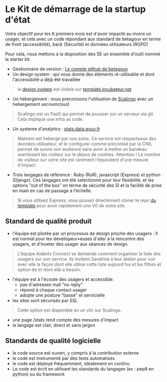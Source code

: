 # Le Kit de démarrage de la startup d'état

Votre objectif pour les 6 premiers mois est d'avoir impacté au moins un usager, et cela avec un code répondant aux standard de betagouv en terme de front (accessibilté), back (Sécurité) et données utilisateurs (RGPD)

Pour cela, nous mettons à la disposition des SE un ensemble d'outil nommé le starter kit.
- Gestionnaire de version : [Le compte github de betagouv](https://github.com/betagouv)
- Un design system : qui vous donne des éléments ré-utilisable et dont l'accessibilté a déjà été travaillée 
> le [design system](https://gouvfr.atlassian.net/wiki/spaces/DB/pages/223019574/D+veloppeurs) est visible sur [template.incubateur.net](https://template.incubateur.net)
- Un hébergement : nous préconisons l'utilisation de [Scalingo](https://scalingo.com/fr) avec un hebergement secnumcloud
> Scalingo est un PaaS qui permet de pousser sur un serveur via git. Cela implique une infra as code.
- Un systeme d'analytics : [stats.data.gouv.fr](https://stats.data.gouv.fr)
> Matomo est hebergé par nos soins. Ce service est respectueux des données utilisateur, et le configurer comme préconisé par la CNIL permet de suivre son audience sans avoir à mettre un bandeau avertissant les visiteur sur le dépos de cookies.
> Attention ! Le nombre de visiteur sur votre site est rarement l'équivalent d'une mesure d'impact. 
- Trois langages de référence : Ruby (RoR), javascript (Express) et python (Django). Ces langages ont été selectionné pour leur flexibilité, et les options "out of the box" en terme de sécurité des SI et la facilité de prise en main en cas de passage à l'échelle.
> Si vous utilisez Express, vous pouvez directement cloner le repo [du template](https://github.com/betagouv/template-design-system-de-l-etat) pour avoir rapidement une V0 de votre site.

## Standard de qualité produit

- l'équipe est pilotée par un processus de design proche des usagers : Il est normal pour les dévellopeur•euses d'aller à la rencontre des usagers, et d'inveter des usager aux séances de design.
> L'équipe Aidants Connect se demande comment organiser la liste des usagers sur son service. Ils invitent Sandrine à leur atelier pour voir avec elle la façon dont elle utilise cette liste aujourd'hui et les filtres et option de tri dont elle a besoin.
- l'équipe est à l'écoute des usagers et accessible:
    - pas d'adresses mail "no reply"
    - répond à chaque contact usager
    - adopte une posture "basse" et servicielle
- les sites sont sécurisés par SSL
> Cette option est disponible en un clic sur Scalingo. 
- une page /stats rend compte des mesures d'impact
- le langage est clair, direct et sans jargon

## Standards de qualité logicielle

- le code source est ouvert, y compris à la contribution externe
- le code est instrumenté par des tests automatisés
- le code est déployé fréquemment, idéalement en continu
- Le code est écrit en utilisant les standards du langages (ex : pep8 en python) ou du framework
